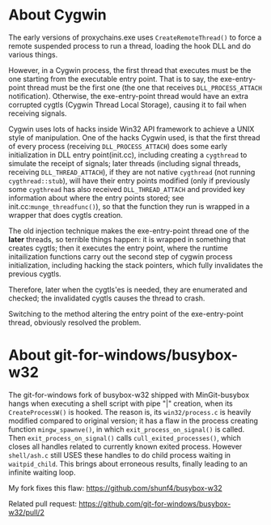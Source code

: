 # About Cygwin

The early versions of proxychains.exe uses `CreateRemoteThread()`
to force a remote suspended process to run a thread, loading the
hook DLL and do various things.

However, in a Cygwin process, the first thread that executes must
be the one starting from the executable entry point. That is to say,
the exe-entry-point thread must be the first one (the one that
receives `DLL_PROCESS_ATTACH` notification). Otherwise, the 
exe-entry-point thread would have an extra corrupted cygtls (Cygwin
Thread Local Storage), causing it to fail when receiving signals.

Cygwin uses lots of hacks inside Win32 API framework to achieve
a UNIX style of manipulation. One of the hacks Cygwin
used, is that the first thread of every process (receiving
`DLL_PROCESS_ATTACH`) does some early initialization in DLL
entry point(init.cc), including creating a `cygthread` to simulate
the receipt of signals; later threads (including signal threads,
receiving `DLL_THREAD_ATTACH`), if they are not native `cygthread`
(not running `cygthread::stub`), will have their entry points
modified (only if previously some `cygthread` has also received
`DLL_THREAD_ATTACH` and provided key information about where
the entry points stored; see init.cc:`munge_threadfunc()`),
so that the function they run is wrapped in a wrapper
that does cygtls creation.

The old injection technique makes the exe-entry-point thread
one of the **later** threads, so terrible things happen: it is
wrapped in something that creates cygtls; then it executes
the entry point, where the runtime initailization functions
carry out the second step of cygwin process initialization,
including hacking the stack pointers, which fully invalidates
the previous cygtls.

Therefore, later when the cygtls'es is needed, they are
enumerated and checked; the invalidated cygtls causes the
thread to crash.

Switching to the method altering the entry point of the
exe-entry-point thread, obviously resolved the problem.

# About git-for-windows/busybox-w32

The git-for-windows fork of busybox-w32 shipped with MinGit-busybox
hangs when executing a shell script with pipe "|" creation, when
its `CreateProcessW()` is hooked. The reason is, its `win32/process.c`
is heavily modified compared to original version; it has a flaw in the
process creating function `mingw_spawnve()`, in which
`exit_process_on_signal()` is called. Then `exit_process_on_signal()`
calls `cull_exited_processes()`, which closes all handles related to
currently known exited process. However `shell/ash.c` still USES these
handles to do child process waiting in `waitpid_child`. This brings
about erroneous results, finally leading to an infinite waiting loop.

My fork fixes this flaw:
https://github.com/shunf4/busybox-w32

Related pull request:
https://github.com/git-for-windows/busybox-w32/pull/2